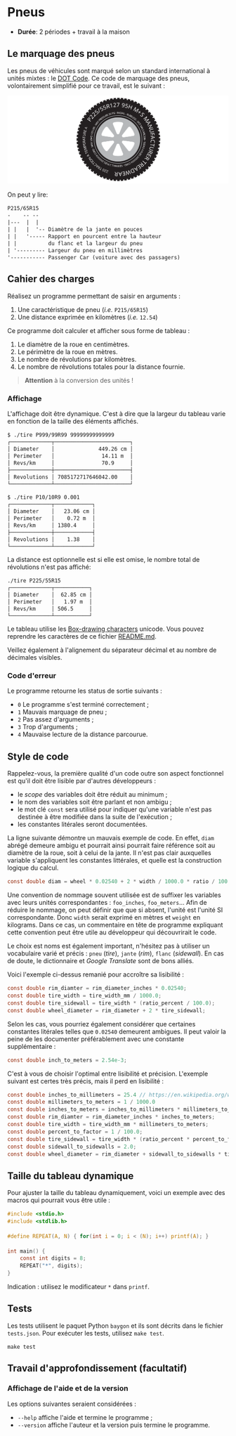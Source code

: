 # Pneus

- **Durée**: 2 périodes + travail à la maison

## Le marquage des pneus

Les pneus de véhicules sont marqué selon un standard international à unités mixtes : le [DOT Code](https://en.wikipedia.org/wiki/Tire_code). Ce code de marquage des pneus, volontairement simplifié pour ce travail, est le suivant :

![](tire.svg)

On peut y lire:

```text
P215/65R15
-    -- --
|---  |  |
| |   |  '-- Diamètre de la jante en pouces
| |   '----- Rapport en pourcent entre la hauteur
| |          du flanc et la largeur du pneu
| '--------- Largeur du pneu en millimètres
'----------- Passenger Car (voiture avec des passagers)
```

## Cahier des charges

Réalisez un programme permettant de saisir en arguments :

1. Une caractéristique de pneu (*i.e.* `P215/65R15`)
2. Une distance exprimée en kilomètres (*i.e.* `12.54`)

Ce programme doit calculer et afficher sous forme de tableau :

1. Le diamètre de la roue en centimètres.
2. Le périmètre de la roue en mètres.
3. Le nombre de révolutions par kilomètres.
4. Le nombre de révolutions totales pour la distance fournie.

> **Attention** à la conversion des unités !

### Affichage

L'affichage doit être dynamique. C'est à dire que la largeur du tableau varie en fonction de la taille des éléments affichés.

```text
$ ./tire P999/99R99 99999999999999
┌─────────────┬────────────────────────┐
│ Diameter    │              449.26 cm │
│ Perimeter   │               14.11 m  │
│ Revs/km     │               70.9     │
├─────────────┼────────────────────────┤
│ Revolutions │ 7085172717646042.00    │
└─────────────┴────────────────────────┘
```

```text
$ ./tire P10/10R9 0.001
┌─────────────┬────────────┐
│ Diameter    │   23.06 cm │
│ Perimeter   │    0.72 m  │
│ Revs/km     │ 1380.4     │
├─────────────┼────────────┤
│ Revolutions │    1.38    │
└─────────────┴────────────┘
```

La distance est optionnelle est si elle est omise, le nombre total de révolutions n'est pas affiché:

```text
./tire P225/55R15
┌─────────────┬───────────┐
│ Diameter    │  62.85 cm │
│ Perimeter   │   1.97 m  │
│ Revs/km     │ 506.5     │
└─────────────┴───────────┘
```

Le tableau utilise les [Box-drawing characters](https://en.wikipedia.org/wiki/Box-drawing_character) unicode. Vous pouvez reprendre les caractères de ce fichier [README.md](README.md).

Veillez également à l'alignement du séparateur décimal et au nombre de décimales visibles.

### Code d'erreur

Le programme retourne les status de sortie suivants :

- `0` Le programme s'est terminé correctement ;
- `1` Mauvais marquage de pneu ;
- `2` Pas assez d'arguments ;
- `3` Trop d'arguments ;
- `4` Mauvaise lecture de la distance parcourue.

## Style de code

Rappelez-vous, la première qualité d'un code outre son aspect fonctionnel est qu'il doit être lisible par d'autres développeurs :

- le *scope* des variables doit être réduit au minimum ;
- le nom des variables soit être parlant et non ambigu ;
- le mot clé `const` sera utilisé pour indiquer qu'une variable n'est pas destinée à être modifiée dans la suite de l'exécution ;
- les constantes litérales seront documentées.

La ligne suivante démontre un mauvais exemple de code. En effet, `diam` abrégé demeure ambigu et pourrait ainsi pourrait faire référence soit au diamètre de la roue, soit à celui de la jante. Il n'est pas clair auxquelles variable s'appliquent les constantes littérales, et quelle est la construction logique du calcul.

```c
const double diam = wheel * 0.02540 + 2 * width / 1000.0 * ratio / 100.;
```

Une convention de nommage souvent utilisée est de suffixer les variables avec leurs unités correspondantes : `foo_inches`, `foo_meters`... Afin de réduire le nommage, on peut définir que que si absent, l'unité est l'unité SI correspondante. Donc `width` serait exprimé en mètres et `weight` en kilograms. Dans ce cas, un commentaire en tête de programme expliquant cette convention peut être utile au développeur qui découvrirait le code.

Le choix est noms est également important, n'hésitez pas à utiliser un vocabulaire varié et précis : `pneu` (*tire*), `jante` (*rim*), `flanc` (*sidewall*). En cas de doute, le dictionnaire et *Google Translate* sont de bons alliés.

Voici l'exemple ci-dessus remanié pour accroître sa lisibilité :

```c
const double rim_diamter = rim_diameter_inches * 0.02540;
const double tire_width = tire_width_mm / 1000.0;
const double tire_sidewall = tire_width * (ratio_percent / 100.0);
const double wheel_diameter = rim_diameter + 2 * tire_sidewall;
```

Selon les cas, vous pourriez également considérer que certaines constantes litérales telles que `0.02540` demeurent ambigues. Il peut valoir la peine de les documenter préférablement avec une constante supplémentaire :

```c
const double inch_to_meters = 2.54e-3;
```

C'est à vous de choisir l'optimal entre lisibilité et précision. L'exemple suivant est certes très précis, mais il perd en lisibilité :

```c
const double inches_to_millimeters = 25.4 // https://en.wikipedia.org/wiki/Inch
const double millimeters_to_meters = 1 / 1000.0
const double inches_to_meters = inches_to_millimeters * millimeters_to_meters;
const double rim_diamter = rim_diameter_inches * inches_to_meters;
const double tire_width = tire_width_mm * millimeters_to_meters;
const double percent_to_factor = 1 / 100.0;
const double tire_sidewall = tire_width * (ratio_percent * percent_to_factor);
const double sidewall_to_sidewalls = 2.0;
const double wheel_diameter = rim_diameter + sidewall_to_sidewalls * tire_sidewall;
```
## Taille du tableau dynamique

Pour ajuster la taille du tableau dynamiquement, voici un exemple avec des macros qui pourrait vous être utile :

```c
#include <stdio.h>
#include <stdlib.h>

#define REPEAT(A, N) { for(int i = 0; i < (N); i++) printf(A); }

int main() {
    const int digits = 8;
    REPEAT("*", digits);    
}
```

Indication : utilisez le modificateur `*` dans `printf`.

## Tests

Les tests utilisent le paquet Python `baygon` et ils sont décrits dans le fichier `tests.json`. Pour exécuter les tests, utilisez `make test`.

```console
make test
```

## Travail d'approfondissement (facultatif)

### Affichage de l'aide et de la version

Les options suivantes seraient considérées :

- `--help` affiche l'aide et termine le programme ;
- `--version` affiche l'auteur et la version puis termine le programme.
